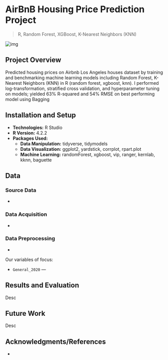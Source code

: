 # AirBnB Housing Price Prediction Project

> R, Random Forest, XGBoost, K-Nearest Neighbors (KNN)

<!--
![GitHub release (latest by date including pre-releases)](https://img.shields.io/github/v/release/pragyy/datascience-readme-template?include_prereleases)
![GitHub last commit](https://img.shields.io/github/last-commit/pragyy/datascience-readme-template)
![GitHub pull requests](https://img.shields.io/github/issues-pr/pragyy/datascience-readme-template)
![GitHub](https://img.shields.io/github/license/pragyy/datascience-readme-template)
![contributors](https://img.shields.io/github/contributors/pragyy/datascience-readme-template) 
![codesize](https://img.shields.io/github/languages/code-size/pragyy/datascience-readme-template) 
-->

![img](https://github.com/bche3/AirBnB-Housing-Price-Prediction-Project/blob/main/images/airbnb-thumbnail.png)

## Project Overview

Predicted housing prices on Airbnb Los Angeles houses dataset by training and benchmarking machine learning models including Random Forest, K-Nearest Neighbors (KNN) in R (random forest, xgboost, knn). I performed log-transformation, stratified cross validation, and hyperparameter tuning on models; yielded 63% R-squared and 54% RMSE on best performing model using Bagging

## Installation and Setup
- **Technologies:**  R Studio
- **R Version:** 4.2.2
- **Packages Used:**
  - **Data Manipulation:** tidyverse, tidymodels
  - **Data Visualization:** ggplot2, yardstick, corrplot, rpart.plot
  - **Machine Learning:** randomForest, xgboost, vip, ranger, kernlab, kknn, baguette
<!-- - **General Purpose:** General purpose packages like `urllib, os, request`, and many more. -->


## Data

### Source Data
- 

### Data Acquisition
- 

### Data Preprocessing

- 

Our variables of focus:

- `General_2020` — 

## Results and Evaluation
Desc

## Future Work
Desc

## Acknowledgments/References
- 

<!--
## Code structure
Explain the code structure and how it is organized, including any significant files and their purposes. This will help others understand how to navigate your project and find specific components. 

Here is the basic suggested skeleton for your data science repo (you can structure your repository as needed ):

```bash
├── data
│   ├── data1.csv
│   ├── data2.csv
│   ├── cleanedData
│       ├── cleaneddata1.csv
|       └── cleaneddata2.csv
├── data_acquisition.py
├── data_preprocessing.ipynb
├── data_analysis.ipynb
├── data_modelling.ipynb
├── Img
│   ├── img1.png
│   └── Headerheader.jpg
├── LICENSE
├── README.md
└── .gitignore
```
-->
